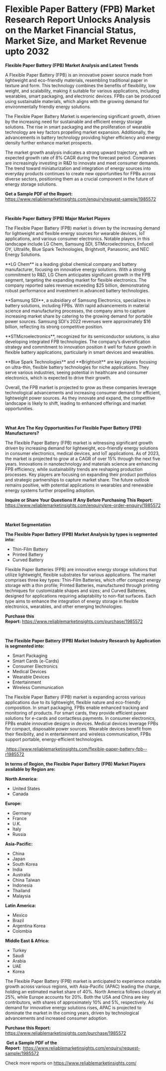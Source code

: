 <p><h1>Flexible Paper Battery (FPB) Market Research Report Unlocks Analysis on the Market Financial Status, Market Size, and Market Revenue upto 2032</h1></p><p><strong>Flexible Paper Battery (FPB) Market Analysis and Latest Trends</strong></p>
<p><p>A Flexible Paper Battery (FPB) is an innovative power source made from lightweight and eco-friendly materials, resembling traditional paper in texture and form. This technology combines the benefits of flexibility, low weight, and scalability, making it suitable for various applications, including wearables, smart packaging, and electronic devices. FPBs can be produced using sustainable materials, which aligns with the growing demand for environmentally friendly energy solutions.</p><p>The Flexible Paper Battery Market is experiencing significant growth, driven by the increasing need for sustainable and efficient energy storage solutions. The rise in smart packaging and the proliferation of wearable technology are key factors propelling market expansion. Additionally, the advancements in battery technology providing higher efficiency and energy density further enhance market prospects. </p><p>The market growth analysis indicates a strong upward trajectory, with an expected growth rate of 8% CAGR during the forecast period. Companies are increasingly investing in R&D to innovate and meet consumer demands. The trend toward miniaturization and integration of energy sources into everyday products continues to create new opportunities for FPBs across diverse sectors, positioning them as a crucial component in the future of energy storage solutions.</p></p>
<p><strong>Get a Sample PDF of the Report:&nbsp;</strong> <a href="https://www.reliablemarketinsights.com/enquiry/request-sample/1985572?utm_campaign=3291&utm_medium=2&utm_source=Github&utm_content=ia&utm_term=06042025&utm_id=flexible-paper-battery-fpb">https://www.reliablemarketinsights.com/enquiry/request-sample/1985572</a></p>
<p>&nbsp;</p>
<p><strong>Flexible Paper Battery (FPB) Major Market Players</strong></p>
<p><p>The Flexible Paper Battery (FPB) market is driven by the increasing demand for lightweight and flexible energy sources for wearable devices, IoT applications, and various consumer electronics. Notable players in this landscape include LG Chem, Samsung SDI, STMicroelectronics, Enfucell OY, Ultralife, Blue Spark Technologies, Brightvolt, Panasonic, and NEC Energy Solutions.</p><p>**LG Chem** is a leading global chemical company and battery manufacturer, focusing on innovative energy solutions. With a strong commitment to R&D, LG Chem anticipates significant growth in the FPB segment, targeting the expanding market for flexible electronics. The company reported sales revenue exceeding $25 billion, demonstrating robust performance and investment in advanced battery technologies.</p><p>**Samsung SDI**, a subsidiary of Samsung Electronics, specializes in battery solutions, including FPBs. With rapid advancements in material science and manufacturing processes, the company aims to capture increasing market share by catering to the growing demand for portable power sources. Samsung SDI's 2022 revenues were approximately $16 billion, reflecting its strong competitive position.</p><p>**STMicroelectronics**, recognized for its semiconductor solutions, is also developing integrated FPB technologies. The company’s diversification strategy and commitment to innovation position it well for future growth in flexible battery applications, particularly in smart devices and wearables.</p><p>**Blue Spark Technologies** and **Brightvolt** are key players focusing on ultra-thin, flexible battery technologies for niche applications. They serve various industries, seeing potential in healthcare and consumer electronics, which is expected to drive their growth.</p><p>Overall, the FPB market is projected to grow as these companies leverage technological advancements and increasing consumer demand for efficient, lightweight power sources. As they innovate and expand, the competitive landscape is likely to shift, leading to enhanced offerings and market opportunities.</p></p>
<p>&nbsp;</p>
<p><strong>What Are The Key Opportunities For Flexible Paper Battery (FPB) Manufacturers?</strong></p>
<p><p>The Flexible Paper Battery (FPB) market is witnessing significant growth driven by increasing demand for lightweight, eco-friendly energy solutions in consumer electronics, medical devices, and IoT applications. As of 2023, the market is projected to grow at a CAGR of over 15% through the next five years. Innovations in nanotechnology and materials science are enhancing FPB efficiency, while sustainability trends are reshaping production processes. Key players are focusing on expanding their product portfolios and strategic partnerships to capture market share. The future outlook remains positive, with potential applications in wearables and renewable energy systems further propelling adoption.</p></p>
<p><strong>Inquire or Share Your Questions If Any Before Purchasing This Report:</strong> <a href="https://www.reliablemarketinsights.com/enquiry/pre-order-enquiry/1985572?utm_campaign=3291&utm_medium=2&utm_source=Github&utm_content=ia&utm_term=06042025&utm_id=flexible-paper-battery-fpb">https://www.reliablemarketinsights.com/enquiry/pre-order-enquiry/1985572</a></p>
<p>&nbsp;</p>
<p><strong>Market Segmentation</strong></p>
<p><strong>The Flexible Paper Battery (FPB) Market Analysis by types is segmented into:</strong></p>
<p><ul><li>Thin-Film Battery</li><li>Printed Battery</li><li>Curved Battery</li></ul></p>
<p><p>Flexible Paper Batteries (FPB) are innovative energy storage solutions that utilize lightweight, flexible substrates for various applications. The market comprises three key types: Thin-Film Batteries, which offer compact energy storage with a thin profile; Printed Batteries, manufactured through printing techniques for customizable shapes and sizes; and Curved Batteries, designed for applications requiring adaptability to non-flat surfaces. Each type aims to enhance the integration of energy storage in flexible electronics, wearables, and other emerging technologies.</p></p>
<p><strong>Purchase this Report:&nbsp;</strong><a href="https://www.reliablemarketinsights.com/purchase/1985572?utm_campaign=3291&utm_medium=2&utm_source=Github&utm_content=ia&utm_term=06042025&utm_id=flexible-paper-battery-fpb">https://www.reliablemarketinsights.com/purchase/1985572</a></p>
<p>&nbsp;</p>
<p><strong>The Flexible Paper Battery (FPB) Market Industry Research by Application is segmented into:</strong></p>
<p><ul><li>Smart Packaging</li><li>Smart Cards (e-Cards)</li><li>Consumer Electronics</li><li>Medical Devices</li><li>Wearable Devices</li><li>Entertainment</li><li>Wireless Communication</li></ul></p>
<p><p>The Flexible Paper Battery (FPB) market is expanding across various applications due to its lightweight, flexible nature and eco-friendly composition. In smart packaging, FPBs enable enhanced tracking and monitoring of products. For smart cards, they provide efficient power solutions for e-cards and contactless payments. In consumer electronics, FPBs enable innovative designs in devices. Medical devices leverage FPBs for compact, disposable power sources. Wearable devices benefit from their flexibility, and in entertainment and wireless communication, FPBs support portable, energy-efficient technologies.</p></p>
<p><a href="https://www.reliablemarketinsights.com/flexible-paper-battery-fpb--r1985572?utm_campaign=3291&utm_medium=2&utm_source=Github&utm_content=ia&utm_term=06042025&utm_id=flexible-paper-battery-fpb">&nbsp;https://www.reliablemarketinsights.com/flexible-paper-battery-fpb--r1985572</a></p>
<p><strong>In terms of Region, the Flexible Paper Battery (FPB) Market Players available by Region are:</strong></p>
<p>
    <p> <strong> North America: </strong>
        <ul>
            <li>United States</li>
            <li>Canada</li>
        </ul>
        </p> 
    <p> <strong> Europe: </strong>
        <ul>
            <li>Germany</li>
            <li>France</li>
            <li>U.K.</li>
            <li>Italy</li>
            <li>Russia</li>
        </ul>
        </p> 
    <p> <strong> Asia-Pacific: </strong>
        <ul>
            <li>China</li>
            <li>Japan</li>
            <li>South Korea</li>
            <li>India</li>
            <li>Australia</li>
            <li>China Taiwan</li>
            <li>Indonesia</li>
            <li>Thailand</li>
            <li>Malaysia</li>
        </ul>
        </p> 
    <p> <strong> Latin America: </strong>
        <ul>
            <li>Mexico</li>
            <li>Brazil</li>
            <li>Argentina Korea</li>
            <li>Colombia</li>
        </ul>
        </p> 
    <p> <strong> Middle East & Africa: </strong>
        <ul>
            <li>Turkey</li>
            <li>Saudi</li>
            <li>Arabia</li>
            <li>UAE</li>
            <li>Korea</li>
        </ul>
    </p>
    </p>
<p><p>The Flexible Paper Battery (FPB) market is anticipated to experience notable growth across various regions, with Asia-Pacific (APAC) leading the charge, holding an estimated market share of 40%. North America follows closely at 25%, while Europe accounts for 20%. Both the USA and China are key contributors, with shares of approximately 10% and 5%, respectively. As demand for innovative energy solutions rises, APAC is projected to dominate the market in the coming years, driven by technological advancements and increased consumer adoption.</p></p>
<p><strong>Purchase this Report: </strong><a href="https://www.reliablemarketinsights.com/purchase/1985572?utm_campaign=3291&utm_medium=2&utm_source=Github&utm_content=ia&utm_term=06042025&utm_id=flexible-paper-battery-fpb">https://www.reliablemarketinsights.com/purchase/1985572</a></p>
<p>&nbsp;<strong>Get a Sample PDF of the Report:&nbsp;&nbsp;</strong><a href="https://www.reliablemarketinsights.com/enquiry/request-sample/1985572?utm_campaign=3291&utm_medium=2&utm_source=Github&utm_content=ia&utm_term=06042025&utm_id=flexible-paper-battery-fpb">https://www.reliablemarketinsights.com/enquiry/request-sample/1985572</a></p>
<p><strong></strong></p>
<p>Check more reports on <a href="https://www.reliablemarketinsights.com/?utm_campaign=3291&utm_medium=2&utm_source=Github&utm_content=ia&utm_term=06042025&utm_id=flexible-paper-battery-fpb">https://www.reliablemarketinsights.com/</a></p>
